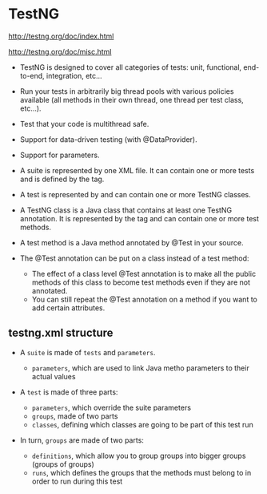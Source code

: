 # TestNG

http://testng.org/doc/index.html

http://testng.org/doc/misc.html


- TestNG is designed to cover all categories of tests:  unit, functional, end-to-end, integration, etc...

- Run your tests in arbitrarily big thread pools with various policies available (all methods in their own thread, one thread per test class, etc...).

- Test that your code is multithread safe.

- Support for data-driven testing (with @DataProvider).

- Support for parameters.

- A suite is represented by one XML file. It can contain one or more tests and is defined by the <suite> tag.

- A test is represented by <test> and can contain one or more TestNG classes.

- A TestNG class is a Java class that contains at least one TestNG annotation. It is represented by the <class> tag and can contain one or more test methods.

- A test method is a Java method annotated by @Test in your source.

- The @Test annotation can be put on a class instead of a test method:
    - The effect of a class level @Test annotation is to make all the public methods of this class to become test methods even if they are not annotated. 
    - You can still repeat the @Test annotation on a method if you want to add certain attributes.


## testng.xml structure

- A `suite` is made of `tests` and `parameters`.
    - `parameters`, which are used to link Java metho parameters to their actual values

- A `test` is made of three parts:
    - `parameters`, which override the suite parameters
    - `groups`, made of two parts
    - `classes`, defining which classes are going to be part of this test run

- In turn, `groups` are made of two parts:
    - `definitions`, which allow you to group groups into bigger groups (groups of groups)
    - `runs`, which defines the groups that the methods must belong to in order to run during this test
